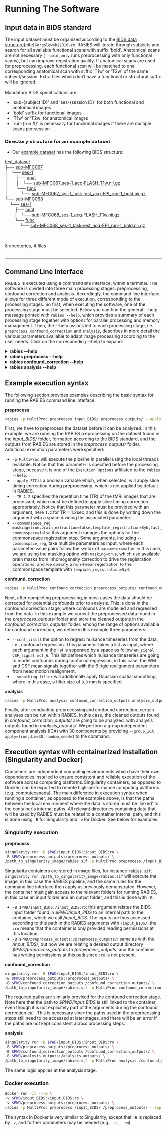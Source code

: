 # Running The Software

## Input data in BIDS standard

The input dataset must be organized according to the [BIDS data structure](https://bids.neuroimaging.io/){cite}`Gorgolewski2016-zm`. RABIES will iterate through subjects and search for all available functional scans with suffix 'bold'. Anatomical scans are not necessary (`--bold_only` runs preprocessing with only functional scans), but can improve registration quality. If anatomical scans are used for preprocessing, each functional scan will be matched to one corresponding anatomical scan with suffix 'T1w' or 'T2w' of the same subject/session. Extra files which don't have a functional or structural suffix will be ignored.
<br/>
<br/>
Mandatory BIDS specifications are:
* 'sub-{subject ID}' and 'ses-{session ID}' for both functional and anatomical images
* 'bold' suffix for functional images
* 'T1w' or 'T2w' for anatomical images
* 'run-{run #}' is necessary for functional images if there are multiple scans per session

### Directory structure for an example dataset
* Our [example dataset](http://doi.org/10.5281/zenodo.3937697) has the following BIDS structure:

<!DOCTYPE html>
<html>
<head>
 <meta http-equiv="Content-Type" content="text/html; charset=UTF-8">
 <meta name="Author" content="Made by 'tree'">
 <meta name="GENERATOR" content="$Version: $ tree v1.7.0 (c) 1996 - 2014 by Steve Baker, Thomas Moore, Francesc Rocher, Florian Sesser, Kyosuke Tokoro $">
  <!--
  BODY { font-family : ariel, monospace, sans-serif; }
  P { font-weight: normal; font-family : ariel, monospace, sans-serif; color: black; background-color: transparent;}
  B { font-weight: normal; color: black; background-color: transparent;}
  A:visited { font-weight : normal; text-decoration : none; background-color : transparent; margin : 0px 0px 0px 0px; padding : 0px 0px 0px 0px; display: inline; }
  A:link    { font-weight : normal; text-decoration : none; margin : 0px 0px 0px 0px; padding : 0px 0px 0px 0px; display: inline; }
  A:hover   { color : #000000; font-weight : normal; text-decoration : underline; background-color : yellow; margin : 0px 0px 0px 0px; padding : 0px 0px 0px 0px; display: inline; }
  A:active  { color : #000000; font-weight: normal; background-color : transparent; margin : 0px 0px 0px 0px; padding : 0px 0px 0px 0px; display: inline; }
  .VERSION { font-size: small; font-family : arial, sans-serif; }
  .NORM  { color: black;  background-color: transparent;}
  .FIFO  { color: purple; background-color: transparent;}
  .CHAR  { color: yellow; background-color: transparent;}
  .DIR   { color: blue;   background-color: transparent;}
  .BLOCK { color: yellow; background-color: transparent;}
  .LINK  { color: aqua;   background-color: transparent;}
  .SOCK  { color: fuchsia;background-color: transparent;}
  .EXEC  { color: green;  background-color: transparent;}
  -->
</head>
<body>
	<p>
	<a href="test_dataset">test_dataset</a><br>
	├── <a href="test_dataset/sub-MFC067/">sub-MFC067</a><br>
	│   └── <a href="test_dataset/sub-MFC067/ses-1/">ses-1</a><br>
	│   &nbsp;&nbsp;&nbsp; ├── <a href="test_dataset/sub-MFC067/ses-1/anat/">anat</a><br>
	│   &nbsp;&nbsp;&nbsp; │   └── <a href="test_dataset/sub-MFC067/ses-1/anat/sub-MFC067_ses-1_acq-FLASH_T1w.nii.gz">sub-MFC067_ses-1_acq-FLASH_T1w.nii.gz</a><br>
	│   &nbsp;&nbsp;&nbsp; └── <a href="test_dataset/sub-MFC067/ses-1/func/">func</a><br>
	│   &nbsp;&nbsp;&nbsp; &nbsp;&nbsp;&nbsp; └── <a href="test_dataset/sub-MFC067/ses-1/func/sub-MFC067_ses-1_task-rest_acq-EPI_run-1_bold.nii.gz">sub-MFC067_ses-1_task-rest_acq-EPI_run-1_bold.nii.gz</a><br>
	└── <a href="test_dataset/sub-MFC068/">sub-MFC068</a><br>
	&nbsp;&nbsp;&nbsp; └── <a href="test_dataset/sub-MFC068/ses-1/">ses-1</a><br>
	&nbsp;&nbsp;&nbsp; &nbsp;&nbsp;&nbsp; ├── <a href="test_dataset/sub-MFC068/ses-1/anat/">anat</a><br>
	&nbsp;&nbsp;&nbsp; &nbsp;&nbsp;&nbsp; │   └── <a href="test_dataset/sub-MFC068/ses-1/anat/sub-MFC068_ses-1_acq-FLASH_T1w.nii.gz">sub-MFC068_ses-1_acq-FLASH_T1w.nii.gz</a><br>
	&nbsp;&nbsp;&nbsp; &nbsp;&nbsp;&nbsp; └── <a href="test_dataset/sub-MFC068/ses-1/func/">func</a><br>
	&nbsp;&nbsp;&nbsp; &nbsp;&nbsp;&nbsp; &nbsp;&nbsp;&nbsp; └── <a href="test_dataset/sub-MFC068/ses-1/func/sub-MFC068_ses-1_task-rest_acq-EPI_run-1_bold.nii.gz">sub-MFC068_ses-1_task-rest_acq-EPI_run-1_bold.nii.gz</a><br>
	<br><br>
	</p>
	<p>

8 directories, 4 files
	<br><br>
	</p>
	<hr>
</body>
</html>

## Command Line Interface

RABIES is executed using a command line interface, within a terminal. The software is divided into three main processing stages: preprocessing, confound correction and analysis. Accordingly, the command line interface allows for three different mode of execution, corresponding to the processing stages. So first, when executing the software, one of the processing stage must be selected. Below you can find the general --help message printed with `rabies --help`, which provides a summary of each processing stage together with options for parallel processing and memory management. Then, the --help associated to each processing stage, i.e. `preprocess`, `confound_correction` and `analysis`, describes in more detail the various parameters available to adapt image processing according to the user needs. Click on the corresponding --help to expand:

<details><summary><b>rabies --help</b></summary>
<p>

```
usage: rabies [-h] [-p {Linear,MultiProc,SGE,SGEGraph,PBS,LSF,SLURM,SLURMGraph}] [--local_threads LOCAL_THREADS]
              [--scale_min_memory SCALE_MIN_MEMORY] [--min_proc MIN_PROC] [--verbose VERBOSE]
              Processing stage ...

RABIES performs multiple stages of rodent fMRI image processing, including preprocessing, 
confound correction, simple analyses and data quality assessment.

optional arguments:
  -h, --help            show this help message and exit

Processing options:
  The RABIES workflow is seperated into three main processing stages: preprocessing, 
  confound correction and analysis. Outputs from the preprocessing provide the inputs for
  the subsequent confound correction, and finally analysis.

  Processing stage      Description
    preprocess          
                        Conducts preprocessing on an input dataset in BIDS format. Preprocessing includes 
                        motion realignment, susceptibility distortions correction through non-linear 
                        registration, alignment to commonspace, anatomical parcellation and evaluation of 
                        nuisance timecourses.
                        
    confound_correction
                        
                        Flexible options for confound correction are applied directly on preprocessing outputs
                        from RABIES to derive cleaned timeseries. Various correction strategies, if selected, are
                        applied in the following order, following best practices from human litterature:
                           #1 - Compute and apply frame censoring mask (from FD and/or DVARS thresholds)
                           #2 - If --match_number_timepoints is selected, each scan is matched to the 
                               defined minimum_timepoint number of frames.
                           #3 - Linear/Quadratic detrending of fMRI timeseries and nuisance regressors
                           #4 - Apply ICA-AROMA.
                           #5 - If frequency filtering and frame censoring are applied, simulate data in censored
                               timepoints using the Lomb-Scargle periodogram, as suggested in Power et al. (2014, 
                               Neuroimage), for both the fMRI timeseries and nuisance regressors prior to filtering.
                           #6 - As recommended in Lindquist et al. (2019, Human brain mapping), make the nuisance 
                               regressors orthogonal to the temporal frequency filter.
                           #7 - Apply highpass and/or lowpass filtering on the fMRI timeseries (with simulated 
                               timepoints).
                           #8 - Re-apply the frame censoring mask onto filtered fMRI timeseries and nuisance 
                               regressors, taking out the simulated timepoints. Edge artefacts from frequency 
                               filtering can also be removed as recommended in Power et al. (2014, Neuroimage).
                           #9 - Apply confound regression using the selected nuisance regressors (see --conf_list
                               options).
                           #10 - Scaling of timeseries variance
                           #11 - Apply Gaussian spatial smoothing.
                        
    analysis            
                        Conduct simple resting-state functional connectivity (FC) analysis, or data quality
                        diagnosis, on cleaned timeseries after confound correction. Analysis options include
                        seed-based FC, whole-brain FC matrix, group-ICA and dual regression. --data_diagnosis
                        computes features of data quality at the individual scan and group levels, as in 
                        Desrosiers-Gregoire et al. (in prep)
                        

Execution Options:
  Options for parallel execution and memory management.

  -p {Linear,MultiProc,SGE,SGEGraph,PBS,LSF,SLURM,SLURMGraph}, --plugin {Linear,MultiProc,SGE,SGEGraph,PBS,LSF,SLURM,SLURMGraph}
                        Specify the nipype plugin for workflow execution.
                        Consult https://nipype.readthedocs.io/en/0.11.0/users/plugins.html for details.
                        (default: Linear)
                        
  --local_threads LOCAL_THREADS
                        For --plugin MultiProc, set the maximum number of processors run in parallel.
                        Defaults to number of CPUs.
                        (default: 12)
                        
  --scale_min_memory SCALE_MIN_MEMORY
                        For --plugin MultiProc, set the memory scaling factor attributed to nodes during
                        execution. Increase the scaling if memory crashes are reported.
                        (default: 1.0)
                        
  --min_proc MIN_PROC   For --plugin SGE/SGEGraph, scale the number of nodes attributed to jobs to
                        avoid memory crashes.
                        (default: 1)
                        
  --verbose VERBOSE     Set the verbose level. 0=WARNING, 1=INFO, 2 or above=DEBUG.
                        (default: 1)
```
</p>
</details>

<details><summary><b>rabies preprocess --help</b></summary>
<p>

```
usage: rabies preprocess [-h] [--bold_only] [--anat_autobox] [--bold_autobox] [--apply_despiking] [--HMC_option {intraSubjectBOLD,0,1,2,3}]
                         [--apply_slice_mc] [--detect_dummy] [--data_type {int16,int32,float32,float64}] [--anat_inho_cor ANAT_INHO_COR]
                         [--anat_robust_inho_cor ANAT_ROBUST_INHO_COR] [--bold_inho_cor BOLD_INHO_COR] [--bold_robust_inho_cor BOLD_ROBUST_INHO_COR]
                         [--commonspace_reg COMMONSPACE_REG] [--bold2anat_coreg BOLD2ANAT_COREG] [--nativespace_resampling NATIVESPACE_RESAMPLING]
                         [--commonspace_resampling COMMONSPACE_RESAMPLING] [--anatomical_resampling ANATOMICAL_RESAMPLING] [--apply_STC] [--TR TR]
                         [--tpattern {alt-z,seq-z,alt+z,seq+z}] [--stc_axis {X,Y,Z}] [--anat_template ANAT_TEMPLATE] [--brain_mask BRAIN_MASK]
                         [--WM_mask WM_MASK] [--CSF_mask CSF_MASK] [--vascular_mask VASCULAR_MASK] [--labels LABELS]
                         bids_dir output_dir

positional arguments:
  bids_dir              The root folder of the BIDS-formated input data directory.
                        
  output_dir            the output path to drop outputs from major preprocessing steps.
                        

optional arguments:
  -h, --help            show this help message and exit
  --bold_only           Apply preprocessing with only EPI scans. Commonspace registration is executed directly using
                        the corrected EPI 3D reference images. The commonspace registration simultaneously applies
                        distortion correction, this option will produce only commonspace outputs.
                        (default: False)
                        
  --anat_autobox        Crops out extra space around the brain on the structural image using AFNI's 3dAutobox
                        https://afni.nimh.nih.gov/pub/dist/doc/program_help/3dAutobox.html.
                        (default: False)
                        
  --bold_autobox        Crops out extra space around the brain on the EPI image using AFNI's 3dAutobox
                        https://afni.nimh.nih.gov/pub/dist/doc/program_help/3dAutobox.html.
                        (default: False)
                        
  --apply_despiking     Applies AFNI's 3dDespike https://afni.nimh.nih.gov/pub/dist/doc/program_help/3dDespike.html.
                        (default: False)
                        
  --HMC_option {intraSubjectBOLD,0,1,2,3}
                        Select an option for head motion realignment among the pre-built options from
                        https://github.com/ANTsX/ANTsR/blob/master/R/ants_motion_estimation.R.
                        (default: intraSubjectBOLD)
                        
  --apply_slice_mc      Whether to apply a slice-specific motion correction after initial volumetric HMC. This can 
                        correct for interslice misalignment resulting from within-TR motion. With this option, 
                        motion corrections and the subsequent resampling from registration are applied sequentially
                        since the 2D slice registrations cannot be concatenate with 3D transforms. 
                        (default: False)
                        
  --detect_dummy        Detect and remove initial dummy volumes from the EPI, and generate a reference EPI based on
                        these volumes if detected. Dummy volumes will be removed from the output preprocessed EPI.
                        (default: False)
                        
  --data_type {int16,int32,float32,float64}
                        Specify data format outputs to control for file size.
                        (default: float32)
                        

Registration Options:
  Customize registration operations and troubleshoot registration failures.

  --anat_inho_cor ANAT_INHO_COR
                        Select options for the inhomogeneity correction of the structural image.
                        * method: specify which registration strategy is employed for providing a brain mask.
                        *** Rigid: conducts only rigid registration.
                        *** Affine: conducts Rigid then Affine registration.
                        *** SyN: conducts Rigid, Affine then non-linear registration.
                        *** no_reg: skip registration.
                        *** N4_reg: previous correction script prior to version 0.3.1.
                        *** disable: disables the inhomogeneity correction.
                        * otsu_thresh: The inhomogeneity correction script necessitates an initial correction with a 
                         Otsu masking strategy (prior to registration of an anatomical mask). This option sets the 
                         Otsu threshold level to capture the right intensity distribution. 
                        *** Specify an integer among [0,1,2,3,4]. 
                        * multiotsu: Select this option to perform a staged inhomogeneity correction, where only 
                         lower intensities are initially corrected, then higher intensities are iteratively 
                         included to eventually correct the whole image. This technique may help with images with 
                         particularly strong inhomogeneity gradients and very low intensities.
                        *** Specify 'true' or 'false'. 
                        (default: method=SyN,otsu_thresh=2,multiotsu=false)
                        
  --anat_robust_inho_cor ANAT_ROBUST_INHO_COR
                        When selecting this option, inhomogeneity correction is executed twice to optimize 
                        outcomes. After completing an initial inhomogeneity correction step, the corrected outputs 
                        are co-registered to generate an unbiased template, using the same method as the commonspace 
                        registration. This template is then masked, and is used as a new target for masking during a 
                        second iteration of inhomogeneity correction. Using this dataset-specific template should 
                        improve the robustness of masking for inhomogeneity correction.
                        * apply: select 'true' to apply this option. 
                         *** Specify 'true' or 'false'. 
                        * masking: Combine masks derived from the inhomogeneity correction step to support 
                         registration during the generation of the unbiased template, and then during template 
                         registration.
                         *** Specify 'true' or 'false'. 
                        * brain_extraction: conducts brain extraction prior to template registration based on the 
                         combined masks from inhomogeneity correction. This will enhance brain edge-matching, but 
                         requires good quality masks. This should be selected along the 'masking' option.
                         *** Specify 'true' or 'false'. 
                        * template_registration: Specify a registration script for the alignment of the 
                         dataset-generated unbiased template to a reference template for masking.
                        *** Rigid: conducts only rigid registration.
                        *** Affine: conducts Rigid then Affine registration.
                        *** SyN: conducts Rigid, Affine then non-linear registration.
                        *** no_reg: skip registration.
                        (default: apply=false,masking=false,brain_extraction=false,template_registration=SyN)
                        
  --bold_inho_cor BOLD_INHO_COR
                        Same as --anat_inho_cor, but for the EPI images.
                        (default: method=Rigid,otsu_thresh=2,multiotsu=false)
                        
  --bold_robust_inho_cor BOLD_ROBUST_INHO_COR
                        Same as --anat_robust_inho_cor, but for the EPI images.
                        (default: apply=false,masking=false,brain_extraction=false,template_registration=SyN)
                        
  --commonspace_reg COMMONSPACE_REG
                        Specify registration options for the commonspace registration.
                        * masking: Combine masks derived from the inhomogeneity correction step to support 
                         registration during the generation of the unbiased template, and then during template 
                         registration.
                        *** Specify 'true' or 'false'. 
                        * brain_extraction: conducts brain extraction prior to template registration based on the 
                         combined masks from inhomogeneity correction. This will enhance brain edge-matching, but 
                         requires good quality masks. This should be selected along the 'masking' option.
                        *** Specify 'true' or 'false'. 
                        * template_registration: Specify a registration script for the alignment of the 
                         dataset-generated unbiased template to the commonspace atlas.
                        *** Rigid: conducts only rigid registration.
                        *** Affine: conducts Rigid then Affine registration.
                        *** SyN: conducts Rigid, Affine then non-linear registration.
                        *** no_reg: skip registration.
                        * fast_commonspace: Skip the generation of a dataset-generated unbiased template, and 
                         instead, register each scan independently directly onto the commonspace atlas, using the 
                         template_registration. This option can be faster, but may decrease the quality of 
                         alignment between subjects. 
                        *** Specify 'true' or 'false'. 
                        (default: masking=false,brain_extraction=false,template_registration=SyN,fast_commonspace=false)
                        
  --bold2anat_coreg BOLD2ANAT_COREG
                        Specify the registration script for cross-modal alignment between the EPI and structural
                        images. This operation is responsible for correcting EPI susceptibility distortions.
                        * masking: With this option, the brain masks obtained from the EPI inhomogeneity correction 
                         step are used to support registration.
                        *** Specify 'true' or 'false'. 
                        * brain_extraction: conducts brain extraction prior to registration using the EPI masks from 
                         inhomogeneity correction. This will enhance brain edge-matching, but requires good quality 
                         masks. This should be selected along the 'masking' option.
                        *** Specify 'true' or 'false'. 
                        * registration: Specify a registration script.
                        *** Rigid: conducts only rigid registration.
                        *** Affine: conducts Rigid then Affine registration.
                        *** SyN: conducts Rigid, Affine then non-linear registration.
                        *** no_reg: skip registration.
                        (default: masking=false,brain_extraction=false,registration=SyN)
                        

Resampling Options:
  The following options allow to resample the voxel dimensions for the preprocessed EPIs
  or for the anatomical images during registration.
  The resampling syntax must be 'dim1xdim2xdim3' (in mm), follwing the RAS axis convention
  (dim1=Right-Left, dim2=Anterior-Posterior, dim3=Superior-Inferior). If 'inputs_defined'
  is provided instead of axis dimensions, the original dimensions are preserved.

  --nativespace_resampling NATIVESPACE_RESAMPLING
                        Can specify a resampling dimension for the nativespace fMRI outputs.
                        (default: inputs_defined)
                        
  --commonspace_resampling COMMONSPACE_RESAMPLING
                        Can specify a resampling dimension for the commonspace fMRI outputs.
                        (default: inputs_defined)
                        
  --anatomical_resampling ANATOMICAL_RESAMPLING
                        
                        This specifies resampling dimensions for the anatomical registration targets. By 
                        default, images are resampled to isotropic resolution based on the smallest dimension
                        among the provided anatomical images (EPI images instead if --bold_only is True). 
                        Increasing voxel resampling size will increase registration speed at the cost of 
                        accuracy.
                        (default: inputs_defined)
                        

STC Options:
  Specify Slice Timing Correction (STC) info that is fed to AFNI's 3dTshift
  (https://afni.nimh.nih.gov/pub/dist/doc/program_help/3dTshift.html). The STC is applied
  in the anterior-posterior orientation, and thus RABIES assumes slices were acquired in
  this direction.

  --apply_STC           Select this option to apply the STC step.
                        (default: False)
                        
  --TR TR               Specify repetition time (TR) in seconds. (e.g. --TR 1.2)
                        (default: auto)
                        
  --tpattern {alt-z,seq-z,alt+z,seq+z}
                        Specify if interleaved ('alt') or sequential ('seq') acquisition, and specify in which 
                        direction (- or +) to apply the correction. If slices were acquired from front to back, 
                        the correction should be in the negative (-) direction. Refer to this discussion on the 
                        topic for more information https://github.com/CoBrALab/RABIES/discussions/217.
                        (default: alt-z)
                        
  --stc_axis {X,Y,Z}    Can specify over which axis of the image the STC must be applied. Generally, the correction 
                        should be over the Y axis, which corresponds to the anteroposterior axis in RAS convention. 
                        (default: Y)
                        

Template Files:
  Specify commonspace template and associated mask/label files. By default, RABIES
  provides the mouse DSURQE atlas
  https://wiki.mouseimaging.ca/display/MICePub/Mouse+Brain+Atlases.

  --anat_template ANAT_TEMPLATE
                        Anatomical file for the commonspace atlas.
                        (default: /home/gabriel/.local/share/rabies/DSURQE_40micron_average.nii.gz)
                        
  --brain_mask BRAIN_MASK
                        Brain mask aligned with the template.
                        (default: /home/gabriel/.local/share/rabies/DSURQE_40micron_mask.nii.gz)
                        
  --WM_mask WM_MASK     White matter mask aligned with the template.
                        (default: /home/gabriel/.local/share/rabies/DSURQE_40micron_eroded_WM_mask.nii.gz)
                        
  --CSF_mask CSF_MASK   CSF mask aligned with the template.
                        (default: /home/gabriel/.local/share/rabies/DSURQE_40micron_eroded_CSF_mask.nii.gz)
                        
  --vascular_mask VASCULAR_MASK
                        Can provide a mask of major blood vessels to compute associated nuisance timeseries.
                        The default mask was generated by applying MELODIC ICA and selecting the resulting 
                        component mapping onto major brain vessels.
                        (default: /home/gabriel/.local/share/rabies/vascular_mask.nii.gz)
                        
  --labels LABELS       Labels file providing the atlas anatomical annotations.
                        (default: /home/gabriel/.local/share/rabies/DSURQE_40micron_labels.nii.gz)
```

</p>
</details>

<details><summary><b>rabies confound_correction --help</b></summary>
<p>

```
usage: rabies confound_correction [-h] [--nativespace_analysis] [--image_scaling {None,background_noise,global_variance,voxelwise_standardization}]
                                  [--detrending_order {linear,quadratic}]
                                  [--conf_list [{WM_signal,CSF_signal,vascular_signal,global_signal,aCompCor,mot_6,mot_24,mean_FD} ...]]
                                  [--frame_censoring FRAME_CENSORING] [--TR TR] [--highpass HIGHPASS] [--lowpass LOWPASS] [--edge_cutoff EDGE_CUTOFF]
                                  [--smoothing_filter SMOOTHING_FILTER] [--match_number_timepoints] [--ica_aroma ICA_AROMA] [--read_datasink]
                                  [--timeseries_interval TIMESERIES_INTERVAL]
                                  preprocess_out output_dir

positional arguments:
  preprocess_out        path to RABIES preprocessing output directory.
                        
  output_dir            path for confound correction output directory.
                        

optional arguments:
  -h, --help            show this help message and exit
  --nativespace_analysis
                        Conduct confound correction and analysis in native space.
                        (default: False)
                        
  --image_scaling {None,background_noise,global_variance,voxelwise_standardization}
                        Select an option for scaling the image variance to match the intensity profile of 
                        different scans and avoid biases in data variance and amplitude estimation during analysis.
                        The variance explained from confound regression is also scaled accordingly for later use with 
                        --data_diagnosis. 
                        *** None: No scaling is applied, only detrending.
                        *** background_noise: a mask is derived to map background noise, and scale the image 
                           intensity relative to the noise standard deviation. 
                        *** global_variance: After applying confound correction, the cleaned timeseries are scaled 
                           according to the total standard deviation of all voxels, to scale total variance to 1. 
                        *** voxelwise_standardization: After applying confound correction, each voxel is separately 
                           scaled to unit variance (z-scoring). 
                        (default: None)
                        
  --detrending_order {linear,quadratic}
                        Select between linear or quadratic (second-order) detrending of voxel timeseries.
                        (default: linear)
                        
  --conf_list [{WM_signal,CSF_signal,vascular_signal,global_signal,aCompCor,mot_6,mot_24,mean_FD} ...]
                        Select list of nuisance regressors that will be applied on voxel timeseries, i.e., confound
                        regression.
                        *** WM/CSF/vascular/global_signal: correspond to mean signal from WM/CSF/vascular/brain 
                           masks.
                        *** mot_6: 6 rigid head motion correction parameters.
                        *** mot_24: mot_6 + their temporal derivative, then all 12 parameters squared, as in 
                           Friston et al. (1996, Magnetic Resonance in Medicine).
                        *** aCompCor: method from Muschelli et al. (2014, Neuroimage), where component timeseries
                           are obtained using PCA, conducted on the combined WM and CSF masks voxel timeseries. 
                           Components adding up to 50 percent of the variance are included.
                        *** mean_FD: the mean framewise displacement timecourse.
                        (default: [])
                        
  --frame_censoring FRAME_CENSORING
                        Censor frames that are highly corrupted (i.e. 'scrubbing'). 
                        * FD_censoring: Apply frame censoring based on a framewise displacement threshold. The frames 
                         that exceed the given threshold, together with 1 back and 2 forward frames will be masked 
                         out, as in Power et al. (2012, Neuroimage).
                        *** Specify 'true' or 'false'. 
                        * FD_threshold: the FD threshold in mm. 
                        * DVARS_censoring: Will remove timepoints that present outlier values on the DVARS metric 
                         (temporal derivative of global signal). This method will censor timepoints until the 
                         distribution of DVARS values across time does not contain outliers values above or below 2.5 
                         standard deviations.
                        *** Specify 'true' or 'false'. 
                        * minimum_timepoint: Can set a minimum number of timepoints remaining after frame censoring. 
                         If the threshold is not met, an empty file is generated and the scan is not considered in 
                         further steps. 
                        (default: FD_censoring=false,FD_threshold=0.05,DVARS_censoring=false,minimum_timepoint=3)
                        
  --TR TR               Specify repetition time (TR) in seconds. (e.g. --TR 1.2)
                        (default: auto)
                        
  --highpass HIGHPASS   Specify highpass filter frequency.
                        (default: None)
                        
  --lowpass LOWPASS     Specify lowpass filter frequency.
                        (default: None)
                        
  --edge_cutoff EDGE_CUTOFF
                        Specify the number of seconds to cut at beginning and end of acquisition if applying a
                        frequency filter. Frequency filters generate edge effects at begining and end of the
                        timeseries. We recommend to cut those timepoints (around 30sec at both end for 0.01Hz 
                        highpass.).
                        (default: 0)
                        
  --smoothing_filter SMOOTHING_FILTER
                        Specify filter size in mm for spatial smoothing. Will apply nilearn's function 
                        https://nilearn.github.io/modules/generated/nilearn.image.smooth_img.html
                        (default: None)
                        
  --match_number_timepoints
                        With this option, only a subset of the timepoints are kept post-censoring to match the 
                        --minimum_timepoint number for all scans. This can be conducted to avoid inconsistent 
                        temporal degrees of freedom (tDOF) between scans during downstream analysis. We recommend 
                        selecting this option if a significant confounding effect of tDOF is detected during --data_diagnosis.
                        The extra timepoints removed are randomly selected among the set available post-censoring.
                        (default: False)
                        
  --ica_aroma ICA_AROMA
                        Apply ICA-AROMA denoising (Pruim et al. 2015). The original classifier was modified to incorporate 
                        rodent-adapted masks and classification hyperparameters.
                        * apply: apply the denoising.
                        *** Specify 'true' or 'false'. 
                        * dim: Specify a pre-determined number of MELODIC components to derive. '0' will use an automatic 
                         estimator. 
                        * random_seed: For reproducibility, this option sets a fixed random seed for MELODIC. 
                        (default: apply=false,dim=0,random_seed=1)
                        
  --read_datasink       
                        Choose this option to read preprocessing outputs from datasinks instead of the saved 
                        preprocessing workflow graph. This allows to run confound correction without having 
                        available RABIES preprocessing folders, but the targetted datasink folders must follow the
                        structure of RABIES preprocessing.
                        (default: False)
                        
  --timeseries_interval TIMESERIES_INTERVAL
                        Before confound correction, can crop the timeseries within a specific interval.
                        e.g. '0,80' for timepoint 0 to 80.
                        (default: all)
```

</p>
</details>


<details><summary><b>rabies analysis --help</b></summary>
<p>

```
usage: rabies analysis [-h] [--scan_list [SCAN_LIST ...]] [--prior_maps PRIOR_MAPS] [--prior_bold_idx [PRIOR_BOLD_IDX ...]]
                       [--prior_confound_idx [PRIOR_CONFOUND_IDX ...]] [--data_diagnosis] [--seed_list [SEED_LIST ...]]
                       [--seed_prior_list [SEED_PRIOR_LIST ...]] [--FC_matrix] [--ROI_type {parcellated,voxelwise}] [--ROI_csv ROI_CSV]
                       [--group_ica GROUP_ICA] [--DR_ICA] [--NPR_temporal_comp NPR_TEMPORAL_COMP] [--NPR_spatial_comp NPR_SPATIAL_COMP]
                       confound_correction_out output_dir

positional arguments:
  confound_correction_out
                        path to RABIES confound correction output directory.
                        
  output_dir            path for analysis outputs.
                        

optional arguments:
  -h, --help            show this help message and exit
  --scan_list [SCAN_LIST ...]
                        This option offers to run the analysis on a subset of the scans. The scans are selected by
                        providing the full path to the corresponding EPI file in the input BIDS folder. The list 
                        of scan can be specified manually as a list of file name '--scan_list scan1.nii.gz 
                        scan2.nii.gz ...' or the files can be imbedded into a .txt file with one filename per row.
                        By default, 'all' will use all the scans previously processed.
                        (default: ['all'])
                        
  --prior_maps PRIOR_MAPS
                        Provide a 4D nifti image with a series of spatial priors representing common sources of
                        signal (e.g. ICA components from a group-ICA run). This 4D prior map file will be used for 
                        Dual regression, Dual ICA and --data_diagnosis. The RABIES default corresponds to a MELODIC 
                        run on a combined group of anesthetized-ventilated and awake mice. Confound correction 
                        consisted of highpass at 0.01 Hz, FD censoring at 0.03mm, DVARS censoring, and 
                        mot_6,WM_signal,CSF_signal as regressors.
                        (default: /home/gabriel/.local/share/rabies/melodic_IC.nii.gz)
                        
  --prior_bold_idx [PRIOR_BOLD_IDX ...]
                        Specify the indices for the priors corresponding to BOLD sources from --prior_maps. These will
                        be fitted during Dual ICA and provide the BOLD components during --data_diagnosis.
                        (default: [5, 12, 19])
                        
  --prior_confound_idx [PRIOR_CONFOUND_IDX ...]
                        Specify the indices for the confound components from --prior_maps. This is pertinent for the
                        --data_diagnosis outputs.
                        (default: [0, 1, 2, 6, 7, 8, 9, 10, 11, 13, 14, 21, 22, 24, 26, 28, 29])
                        
  --data_diagnosis      This option carries out the spatiotemporal diagnosis as described in Desrosiers-Gregoire et al. 
                        The diagnosis generates key temporal and spatial features both at the scan level and the group
                        level, allowing the identification of sources of confounds and data quality issues. We recommend 
                        using this data diagnosis workflow, more detailed in the publication, to improve the control for 
                        data quality issues and prevent the corruptions of analysis outputs.
                        (default: False)
                        
  --seed_list [SEED_LIST ...]
                        Can provide a list of Nifti files providing a mask for an anatomical seed, which will be used
                        to evaluate seed-based connectivity maps using on Pearson's r. Each seed must consist of 
                        a binary mask representing the ROI in commonspace.
                        (default: [])
                        
  --seed_prior_list [SEED_PRIOR_LIST ...]
                        For analysis QC of seed-based FC during --data_diagnosis, prior network maps are required for 
                        each seed provided in --seed_list. Provide the list of prior files in matching order of the 
                        --seed_list arguments to match corresponding seed maps.
                        (default: [])
                        
  --FC_matrix           Compute whole-brain connectivity matrices using Pearson's r between ROI timeseries.
                        (default: False)
                        
  --ROI_type {parcellated,voxelwise}
                        Define ROIs for --FC_matrix between 'parcellated' from the provided atlas during preprocessing,
                        or 'voxelwise' to derive the correlations between every voxel.(default: parcellated)
                        
  --ROI_csv ROI_CSV     A CSV file with the ROI names matching the ROI index numbers in the atlas labels Nifti file. 
                        A copy of this file is provided along the FC matrix generated for each subject.
                        (default: /home/gabriel/.local/share/rabies/DSURQE_40micron_labels.nii.gz)
                        
  --group_ica GROUP_ICA
                        Perform group-ICA using FSL's MELODIC on the whole dataset's cleaned timeseries.
                        Note that confound correction must have been conducted on commonspace outputs.
                        * apply: compute group-ICA.
                        *** Specify 'true' or 'false'. 
                        * dim: Specify a pre-determined number of MELODIC components to derive. '0' will use an automatic 
                         estimator. 
                        * random_seed: For reproducibility, this option sets a fixed random seed for MELODIC. 
                        (default: apply=false,dim=0,random_seed=1)
                        
  --DR_ICA              Conduct dual regression on each subject timeseries, using the priors from --prior_maps. The
                        linear coefficients from both the first and second regressions will be provided as outputs.
                        Requires that confound correction was conducted on commonspace outputs.
                        (default: False)
                        
  --NPR_temporal_comp NPR_TEMPORAL_COMP
                        Option for performing Neural Prior Recovery (NPR). Specify with this option how many extra 
                        subject-specific sources will be computed to account for non-prior confounds. This options 
                        specifies the number of temporal components to compute. After computing 
                        these sources, NPR will provide a fit for each prior in --prior_maps indexed by --prior_bold_idx.
                        Specify at least 0 extra sources to run NPR.
                        (default: -1)
                        
  --NPR_spatial_comp NPR_SPATIAL_COMP
                        Same as --NPR_temporal_comp, but specify how many spatial components to compute (which are 
                        additioned to the temporal components).
                        (default: -1)
```

</p>
</details>


## Example execution syntax
The following section provides examples describing the basic syntax for running the RABIES command line interface.


**preprocess**
```sh
rabies -p MultiProc preprocess input_BIDS/ preprocess_outputs/ --apply_STC --TR 1.2 --commonspace_reg masking=true,brain_extraction=false,template_registration=SyN,fast_commonspace=false
```
First, we have to preprocess the dataset before it can be analyzed. In this example, we are running the RABIES preprocessing on the dataset found in the *input_BIDS/* folder, formatted according to the BIDS standard, and the outputs from RABIES are stored in the *preprocess_outputs/* folder. Additional execution parameters were specified: 
* `-p MultiProc` will execute the pipeline in parallel using the local threads available. Notice that this parameter is specified before the processing stage, because it is one of the `Execution Options` affiliated to the `rabies --help`.
* `--apply_STC` is a boolean variable which, when selected, will apply slice timing correction during preprocessing, which is not applied by default in RABIES.
* `--TR 1.2` specifies the repetition time (TR) of the fMRI images that are processed, which must be defined to apply slice timing correction appropriately. Notice that this parameter must be provided with an argument, here `1.2` for TR = 1.2sec, and this is done by writing down the argument with a space dividing the associated parameter.
* `--commonspace_reg masking=true,brain_extraction=false,template_registration=SyN,fast_commonspace=false` this argument manages the options for the commonspace registration step. Some arguments, including `--commonspace_reg`, take multiple parameters as input, where each parameter-value pairs follow the syntax of `parameter=value`. In this case, we are using the masking optino with `masking=true`, which use available brain masks from inhomogeneity correction to drive the registration operations, and we specify a non-linear registration to the commonspace template with `template_registration=SyN`.

**confound_correction**
```sh
rabies -p MultiProc confound_correction preprocess_outputs/ confound_correction_outputs/ --conf_list WM_signal CSF_signal vascular_signal mot_6 --smoothing_filter 0.3 
```
Next, after completing preprocessing, in most cases the data should be corrected for potential confounds prior to analysis. This is done in the confound correction stage, where confounds are modelled and regressed from the data. In this example we correct the preprocessed data found in the *preprocess_outputs/* folder and store the cleaned outputs in the *confound_correction_outputs/* folder. Among the range of options available for confound correction, we define in this example three parameters:
* `--conf_list` is the option to regress nuisance timeseries from the data, i.e., confound regression. This parameter takes a list as input, where each argument in the list is seperated by a space as follow `WM_signal CSF_signal mot_6`. This list defines which nuisance timeseries are going to model confounds during confound regression, in this case, the WM and CSF mean signals together with the 6 rigid realignment parameters from head motion realignment.
* `--smoothing_filter` will additionally apply Gaussian spatial smoothing, where in this case, a filter size of `0.3` mm is specified.

**analysis**
```sh
rabies -p MultiProc analysis confound_correction_outputs analysis_outputs/ --group_ICA apply=true,dim=30,random_seed=1
```
Finally, after conducting preprocessing and confound correction, certain analyses can be run within RABIES. In this case, the cleaned outputs found in *confound_correction_outputs/* are going to be analyzed, with analysis outputs found in *analysis_outputs/*. We perform a group independent component analysis (ICA) with 30 components by providing `--group_ICA apply=true,dim=30,random_seed=1` to the command.

## Execution syntax with containerized installation (Singularity and Docker)

Containers are independent computing environments which have their own dependencies installed to ensure consistent and reliable
execution of the software across computing platforms. Singularity containers, as opposed to Docker, can be exported to remote high-performance computing platforms (e.g. computecanada). The main difference in execution syntax when running a container, as opposed to the examples above, is that the paths between the local environment where the data is stored must be 'linked' to the container's internal paths. All relevant directories containing data that will be used by RABIES must be related to a container internal path, and this is done using `-B` for Singularity and `-v` for Docker. See below for examples:

### Singularity execution

**preprocess**
```sh
singularity run -B $PWD/input_BIDS:/input_BIDS:ro \
-B $PWD/preprocess_outputs:/preprocess_outputs/ \
/path_to_singularity_image/rabies.sif -p MultiProc preprocess /input_BIDS/ /preprocess_outputs/ --apply_STC --TR 1.2 --commonspace_reg masking=true,brain_extraction=false,template_registration=SyN,fast_commonspace=false
```
Singularity containers are stored in image files, for instance `rabies.sif`. `singularity run /path_to_singularity_image/rabies.sif` will execute the image, in this case the RABIES pipeline, and the same rules for the command line interface then apply as previously demonstrated. However, the container must gain access to the relevant folders for running RABIES, in this case an input folder and an output folder, and this is done with `-B`:
* `-B $PWD/input_BIDS:/input_BIDS:ro`: this argument relates the BIDS input folder found in *$PWD/input_BIDS* to an internal path to the container, which we call */input_BIDS*. The inputs are thus accessed according to this path in the RABIES arguments with `/input_BIDS/`. the `:ro` means that the container is only provided reading permissions at this location.
* `-B $PWD/preprocess_outputs:/preprocess_outputs/`: same as with the */input_BIDS/*, but now we are relating a desired output directory *$PWD/preprocess_outputs* to */preprocess_outputs*, and the container has writing permissions at this path since `:ro` is not present.


**confound_correction**
```sh
singularity run -B $PWD/input_BIDS:/input_BIDS:ro \
-B $PWD/preprocess_outputs:/preprocess_outputs/ \
-B $PWD/confound_correction_outputs:/confound_correction_outputs/ \
/path_to_singularity_image/rabies.sif -p MultiProc confound_correction /preprocess_outputs/ /confound_correction_outputs/ --conf_list WM_signal CSF_signal vascular_signal mot_6 --smoothing_filter 0.3 
```
The required paths are similarly provided for the confound correction stage. Note here that the path to *$PWD/input_BIDS* is still linked to the container, even though it is not explicitely part of the arguments during the confound correction call. This is necessary since the paths used in the preprocessing steps still need to be accessed at later stages, and there will be an error if the paths are not kept consistent across processing steps.

**analysis**
```sh
singularity run -B $PWD/input_BIDS:/input_BIDS:ro \
-B $PWD/preprocess_outputs:/preprocess_outputs/ \
-B $PWD/confound_correction_outputs:/confound_correction_outputs/ \
-B $PWD/analysis_outputs:/analysis_outputs/ \
/path_to_singularity_image/rabies.sif -p MultiProc analysis /confound_correction_outputs /analysis_outputs/ --group_ICA apply=true,dim=30,random_seed=1
```
The same logic applies at the analysis stage.
<br/>

### Docker execution
```sh
docker run -it --rm \
-v $PWD/input_BIDS:/input_BIDS:ro \
-v $PWD/preprocess_outputs:/preprocess_outputs/ \
rabies -p MultiProc preprocess /input_BIDS/ /preprocess_outputs/ --apply_STC --TR 1.2 masking=true,brain_extraction=false,template_registration=SyN,fast_commonspace=false
```
The syntax in Docker is very similar to Singularity, except that `-B` is replaced by `-v`, and further parameters may be needed (e.g. `-it`, `--rm`).



